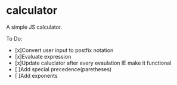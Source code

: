 # calculator
A simple JS calculator.

To Do: 
- [x]Convert user input to postfix notation
- [x]Evaluate expression
- [x]Update caluclator after every evaulation IE make it functional 
- [ ]Add special precedence(paretheses)
- [ ]Add exponents
